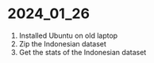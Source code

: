 # 2024_01_26

1. Installed Ubuntu on old laptop
1. Zip the Indonesian dataset
1. Get the stats of the Indonesian dataset

